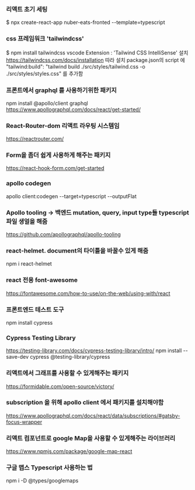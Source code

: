 ### 리액트 초기 세팅

$ npx create-react-app nuber-eats-fronted --template=typescript

### css 프레임워크 'tailwindcss'

$ npm install tailwindcss
vscode Extension : 'Tailwind CSS IntelliSense' 설치
https://tailwindcss.com/docs/installation 따라 설치
package.json의 script 에 "tailwind:build": "tailwind build ./src/styles/tailwind.css -o ./src/styles/styles.css" 를 추가함

### 프론트에서 graphql 를 사용하기위한 패키지

npm install @apollo/client graphql
https://www.apollographql.com/docs/react/get-started/

### React-Router-dom 리액트 라우팅 시스템임

https://reactrouter.com/

### Form을 좀더 쉽게 사용하게 해주는 패키지

https://react-hook-form.com/get-started

### apollo codegen

apollo client:codegen --target=typescript --outputFlat

### Apollo tooling -> 백엔드 mutation, query, input type들 typescript 파일 생얼을 해줌

https://github.com/apollographql/apollo-tooling

### react-helmet. document의 타이틀을 바꿀수 있게 해줌

npm i react-helmet

### react 전용 font-awesome

https://fontawesome.com/how-to-use/on-the-web/using-with/react

### 프론트엔드 테스트 도구

npm install cypress

### Cypress Testing Library

https://testing-library.com/docs/cypress-testing-library/intro/
npm install --save-dev cypress @testing-library/cypress

### 리액트에서 그래프를 사용할 수 있게해주는 패키지

https://formidable.com/open-source/victory/

### subscription 을 위해 apollo client 에서 패키지를 설치해야함

https://www.apollographql.com/docs/react/data/subscriptions/#gatsby-focus-wrapper

### 리액트 컴포넌트로 google Map을 사용할 수 있게해주는 라이브러리

https://www.npmjs.com/package/google-map-react

### 구글 맵스 Typescript 사용하는 법

npm i -D @types/googlemaps
